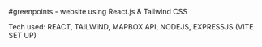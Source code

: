 #greenpoints -  website using React.js & Tailwind CSS


Tech used: REACT, TAILWIND, MAPBOX API, NODEJS, EXPRESSJS (VITE SET UP) 



